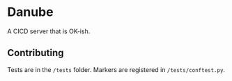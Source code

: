 # Danube

A CICD server that is OK-ish.

## Contributing
Tests are in the `/tests` folder.
Markers are registered in `/tests/conftest.py`.
